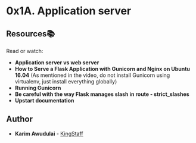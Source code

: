 # 0x1A. Application server

## Resources:books:

Read or watch:

- **Application server vs web server**
- **How to Serve a Flask Application with Gunicorn and Nginx on Ubuntu 16.04**
  (As mentioned in the video, do not install Gunicorn using virtualenv, just install everything globally)
- **Running Gunicorn**
- **Be careful with the way Flask manages slash in route - strict_slashes**
- **Upstart documentation**

## Author
* **Karim Awudulai** - [KingStaff](https://github.com/KingStaff)
